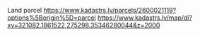 Land parcel https://www.kadastrs.lv/parcels/2600021119?options%5Borigin%5D=parcel
https://www.kadastrs.lv/map/di?xy=321082.1861522,275298.35346280044&z=2000
